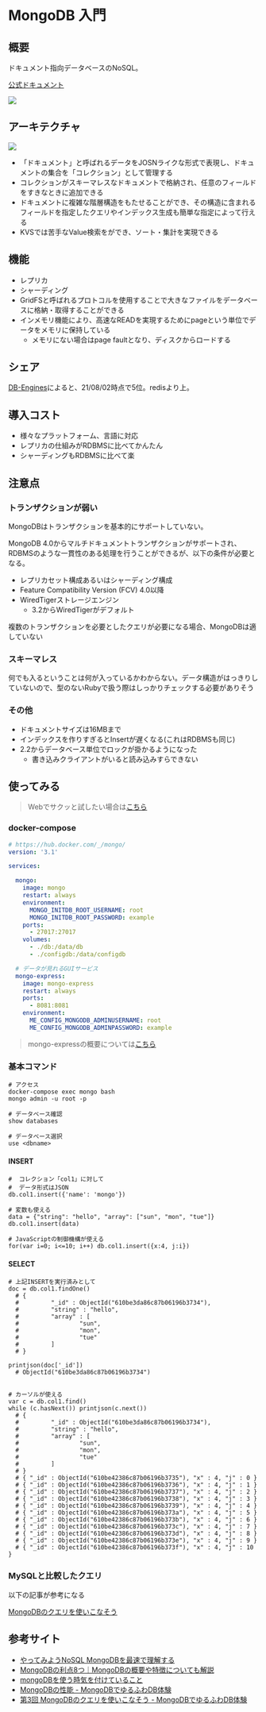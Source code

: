 MongoDB 入門
===

## 概要
ドキュメント指向データベースのNoSQL。

[公式ドキュメント](https://www.mongodb.com/)

![](https://camo.qiitausercontent.com/bf7c78b1687aa1227c4cff65472b3d5b6f57efb1/68747470733a2f2f71696974612d696d6167652d73746f72652e73332e616d617a6f6e6177732e636f6d2f302f3232313735392f34363031376264642d656461362d363430622d356335662d3664316235343738663961632e706e67)

## アーキテクチャ
![](https://camo.qiitausercontent.com/5ecbc5be1c8fd8f65f9b3df78e40899c18379956/68747470733a2f2f71696974612d696d6167652d73746f72652e73332e616d617a6f6e6177732e636f6d2f302f3232313735392f64623039653335332d366230312d346462342d656439352d3763666637343233396233632e706e67)

- 「ドキュメント」と呼ばれるデータをJOSNライクな形式で表現し、ドキュメントの集合を「コレクション」として管理する
- コレクションがスキーマレスなドキュメントで格納され、任意のフィールドをすきなときに追加できる
- ドキュメントに複雑な階層構造をもたせることができ、その構造に含まれるフィールドを指定したクエリやインデックス生成も簡単な指定によって行える
- KVSでは苦手なValue検索をができ、ソート・集計を実現できる

## 機能
- レプリカ
- シャーディング
- GridFSと呼ばれるプロトコルを使用することで大きなファイルをデータベースに格納・取得することができる
- インメモリ機能により、高速なREADを実現するためにpageという単位でデータをメモリに保持している
  - メモリにない場合はpage faultとなり、ディスクからロードする

## シェア
[DB-Engines](https://db-engines.com/en/ranking)によると、21/08/02時点で5位。redisより上。

## 導入コスト
- 様々なプラットフォーム、言語に対応
- レプリカの仕組みがRDBMSに比べてかんたん
- シャーディングもRDBMSに比べて楽

## 注意点
### トランザクションが弱い
MongoDBはトランザクションを基本的にサポートしていない。

MongoDB 4.0からマルチドキュメントトランザクションがサポートされ、RDBMSのような一貫性のある処理を行うことができるが、以下の条件が必要となる。

- レプリカセット構成あるいはシャーディング構成
- Feature Compatibility Version (FCV) 4.0以降
- WiredTigerストレージエンジン
  - 3.2からWiredTigerがデフォルト

複数のトランザクションを必要としたクエリが必要になる場合、MongoDBは適していない

### スキーマレス
何でも入るということは何が入っているかわからない。データ構造がはっきりしていないので、型のないRubyで扱う際はしっかりチェックする必要がありそう

### その他
- ドキュメントサイズは16MBまで
- インデックスを作りすぎるとInsertが遅くなる(これはRDBMSも同じ)
- 2.2からデータベース単位でロックが掛かるようになった
  - 書き込みクライアントがいると読み込みすらできない


## 使ってみる

> Webでサクッと試したい場合は[こちら](https://docs.mongodb.com/manual/tutorial/getting-started/)

### docker-compose

```yaml
# https://hub.docker.com/_/mongo/
version: '3.1'

services:

  mongo:
    image: mongo
    restart: always
    environment:
      MONGO_INITDB_ROOT_USERNAME: root
      MONGO_INITDB_ROOT_PASSWORD: example
    ports:
      - 27017:27017
    volumes:
      - ./db:/data/db
      - ./configdb:/data/configdb

  # データが見れるGUIサービス
  mongo-express:
    image: mongo-express
    restart: always
    ports:
      - 8081:8081
    environment:
      ME_CONFIG_MONGODB_ADMINUSERNAME: root
      ME_CONFIG_MONGODB_ADMINPASSWORD: example
```

> mongo-expressの概要については[こちら](https://qiita.com/koshilife/items/dcc2b17e4c880d65ba78)

### 基本コマンド

```shell
# アクセス
docker-compose exec mongo bash
mongo admin -u root -p

# データベース確認
show databases

# データベース選択
use <dbname>
```

#### INSERT
```shell
#  コレクション「col1」に対して
#  データ形式はJSON
db.col1.insert({'name': 'mongo'})

# 変数も使える
data = {"string": "hello", "array": ["sun", "mon", "tue"]}
db.col1.insert(data)

# JavaScriptの制御機構が使える
for(var i=0; i<=10; i++) db.col1.insert({x:4, j:i})
```

#### SELECT
```shell
# 上記INSERTを実行済みとして
doc = db.col1.findOne()
  # {
  #         "_id" : ObjectId("610be3da86c87b06196b3734"),
  #         "string" : "hello",
  #         "array" : [
  #                 "sun",
  #                 "mon",
  #                 "tue"
  #         ]
  # }

printjson(doc['_id'])
  # ObjectId("610be3da86c87b06196b3734")


# カーソルが使える
var c = db.col1.find()
while (c.hasNext()) printjson(c.next())
  # {
  #         "_id" : ObjectId("610be3da86c87b06196b3734"),
  #         "string" : "hello",
  #         "array" : [
  #                 "sun",
  #                 "mon",
  #                 "tue"
  #         ]
  # }
  # { "_id" : ObjectId("610be42386c87b06196b3735"), "x" : 4, "j" : 0 }
  # { "_id" : ObjectId("610be42386c87b06196b3736"), "x" : 4, "j" : 1 }
  # { "_id" : ObjectId("610be42386c87b06196b3737"), "x" : 4, "j" : 2 }
  # { "_id" : ObjectId("610be42386c87b06196b3738"), "x" : 4, "j" : 3 }
  # { "_id" : ObjectId("610be42386c87b06196b3739"), "x" : 4, "j" : 4 }
  # { "_id" : ObjectId("610be42386c87b06196b373a"), "x" : 4, "j" : 5 }
  # { "_id" : ObjectId("610be42386c87b06196b373b"), "x" : 4, "j" : 6 }
  # { "_id" : ObjectId("610be42386c87b06196b373c"), "x" : 4, "j" : 7 }
  # { "_id" : ObjectId("610be42386c87b06196b373d"), "x" : 4, "j" : 8 }
  # { "_id" : ObjectId("610be42386c87b06196b373e"), "x" : 4, "j" : 9 }
  # { "_id" : ObjectId("610be42386c87b06196b373f"), "x" : 4, "j" : 10 }
```

### MySQLと比較したクエリ

以下の記事が参考になる

[MongoDBのクエリを使いこなそう](https://gihyo.jp/dev/serial/01/mongodb/0003?page=2)

## 参考サイト
- [やってみようNoSQL MongoDBを最速で理解する](https://qiita.com/Brutus/items/8a67a4db0fdc5a33d549)
- [MongoDBの利点8つ｜MongoDBの概要や特徴についても解説](https://www.fenet.jp/infla/column/engineer/mongodb%E3%81%AE%E5%88%A9%E7%82%B98%E3%81%A4%EF%BD%9Cmongodb%E3%81%AE%E6%A6%82%E8%A6%81%E3%82%84%E7%89%B9%E5%BE%B4%E3%81%AB%E3%81%A4%E3%81%84%E3%81%A6%E3%82%82%E8%A7%A3%E8%AA%AC/)
- [mongoDBを使う時気を付けていること](https://sitest.jp/blog/?p=9580)
- [MongoDBの性能 - MongoDBでゆるふわDB体験](https://gihyo.jp/dev/serial/01/mongodb/0013)
- [第3回 MongoDBのクエリを使いこなそう - MongoDBでゆるふわDB体験](https://gihyo.jp/dev/serial/01/mongodb/0003)
